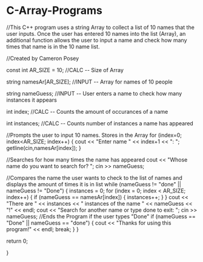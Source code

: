 # C-Array-Programs
//This C++ program uses a string Array to collect a list of 10 names that the user inputs. Once the user has entered 10 names into the list (Array), an additional function allows the user to input a name and check how many times that name is in the 10 name list.

//Created by Cameron Posey


const int AR_SIZE = 10;				//CALC -- Size of Array

string namesAr[AR_SIZE];			//INPUT -- Array for names of 10 people

string nameGuess;					//INPUT -- User enters a name to check how many instances it
appears

int index;							//CALC -- Counts the amount of occurances of a name

int instances;						//CALC -- Counts number of instances a name has appeared


//Prompts the user to input 10 names. Stores in the Array
 for (index=0; index<AR_SIZE; index++)
 {
	 cout << "Enter name " << index+1 << ": ";
	 getline(cin,namesAr[index]);
 }


 //Searches for how many times the name has appeared
 cout << "Whose name do you want to search for? ";
 cin >> nameGuess;

 //Compares the name the user wants to check to the list of names and displays the amount of times it is in list
 while (nameGuess != "done" || nameGuess != "Done")
 {
	 instances = 0;
	 for (index = 0; index < AR_SIZE; index++)
	 {
		if (nameGuess == namesAr[index])
		{
			instances++;
		}
	 }
	 cout << "There are " << instances << " instances of the name " << nameGuess << "!" << endl;
	 cout << "Search for another name or type done to exit: ";
     cin >> nameGuess;
     //Ends the Program if the user types "Done"
     if (nameGuess == "Done" || nameGuess == "done")
     {
    	 cout << "Thanks for using this program!" << endl;
    	 break;
     }
 }

 return 0;

}



